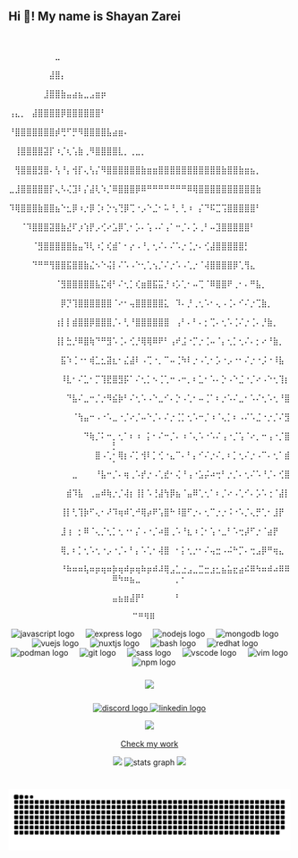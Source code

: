   <h2 align="left">Hi 👋! My name is Shayan Zarei</h2>

⠀⠀⠀⠀⠀<div align="center">
⠀⠀⠀⠀⠀⠀⠀⠀⣀⠀⠀⠀⠀⠀⠀⠀⠀⠀⠀⠀⠀⠀⠀⠀⠀⠀⠀⠀⠀⠀⠀⠀⠀⠀⠀⠀⠀⠀⠀⠀⠀⠀⠀⠀⠀⠀⠀⠀⠀⠀⠀⠀⠀⠀⠀⠀⠀⠀⠀⠀⠀⠀
⠀⠀⠀⠀⠀⠀⠀⣼⣿⡄⠀⠀⠀⠀⠀⠀⠀⠀⠀⠀⠀⠀⠀⠀⠀⠀⠀⠀⠀⠀⠀⠀⠀⠀⠀⠀⠀⠀⠀⠀⠀⠀⠀⠀⠀⠀⠀⠀⠀⠀⠀⠀⠀⠀⠀⠀⠀⠀⠀⠀⠀⠀
⠀⠀⠀⠀⠀⠀⣸⣿⣿⣷⣤⣴⣦⣀⣠⣶⡶⠀⠀⠀⠀⠀⠀⠀⠀⠀⠀⠀⠀⠀⠀⠀⠀⠀⠀⠀⠀⠀⠀⠀⠀⠀⠀⠀⠀⠀⠀⠀⠀⠀⠀⠀⠀⠀⠀⠀⠀⠀⠀⠀⠀⠀
⢠⣄⡀⠀⣼⣿⣿⣿⣿⡿⣿⣿⣿⣿⣿⣿⠃⠀⠀⠀⠀⠀⠀⠀⠀⠀⠀⠀⠀⠀⠀⠀⠀⠀⠀⠀⠀⠀⠀⠀⠀⠀⠀⠀⠀⠀⠀⠀⠀⠀⠀⠀⠀⠀⠀⠀⠀⠀⠀⠀⠀⠀
⠘⣿⣿⣿⣿⣿⣿⣿⡾⢛⠋⡛⠻⣿⣿⣿⣿⣧⣴⣶⠄⠀⠀⠀⠀⠀⠀⠀⠀⠀⠀⠀⠀⠀⠀⠀⠀⠀⠀⠀⠀⠀⠀⠀⠀⠀⠀⠀⠀⠀⠀⠀⠀⠀⠀⠀⠀⠀⠀⠀⠀⠀
⠀⢸⣿⣿⣿⣿⣽⡏⠰⡈⢆⢡⣷⢀⠻⣿⣿⣿⣿⣇⡀⢀⣀⡀⠀⠀⠀⠀⠀⠀⠀⠀⠀⠀⠀⠀⠀⠀⠀⠀⠀⠀⠀⠀⠀⠀⠀⠀⠀⠀⠀⠀⠀⠀⠀⠀⠀⠀⠀⠀⠀⠀
⠀⢻⣿⣿⣿⣻⣿⠄⢣⠘⡄⢺⡏⢄⢣⡌⠻⣿⣿⣿⣿⣿⣿⣷⣶⣶⣿⣿⣿⣿⣿⣿⣿⣿⣿⣿⣿⣷⣿⣿⣷⣶⣦⡀⠀⠀⠀⠀⠀⠀⠀⠀⠀⠀⠀⠀⠀⠀⠀⠀⠀⠀
⣀⣸⣿⣿⣿⣿⣿⡏⢄⠣⢌⣹⠇⡌⣼⢇⠱⡈⠿⣿⣿⣿⡿⠿⠛⠛⠛⠛⠛⠛⠛⠿⢿⣿⣿⣿⣿⣿⣿⣿⣿⣿⣿⣷⠀⠀⠀⠀⠀⠀⠀⠀⠀⠀⠀⠀⠀⠀⠀⠀⠀⠀
⠹⢿⣿⣿⣿⣷⣿⣿⣦⠑⣂⡿⠰⡐⡿⢈⠆⡑⢢⢙⡿⢉⠐⡠⠑⣈⠂⠥⠘⡀⢃⠰⠀⡌⠙⠯⣉⢩⣿⣿⣿⣿⣿⠃⠀⠀⠀⠀⠀⠀⠀⠀⠀⠀⠀⠀⠀⠀⠀⠀⠀⠀
⠀⠀⠈⠹⣿⣿⣿⣽⣿⣷⣜⠏⡰⢱⡟⡠⢊⠔⣡⡿⢁⠂⡡⠄⢡⠠⠌⢠⠁⠒⡈⠄⡡⢀⠃⠤⣹⣿⣿⣿⣿⣿⠃⠀⠀⠀⠀⠀⠀⠀⠀⠀⠀⠀⠀⠀⠀⠀⠀⠀⠀⠀
⠀⠀⠀⠀⠈⣻⣿⣿⣿⣿⣿⣷⣤⠹⢇⠰⡁⢎⣾⠁⠂⡔⠠⠘⡀⢂⠌⠄⠌⠡⡐⢈⡐⠄⢊⣼⣿⣿⣿⣿⣿⡃⠀⠀⠀⠀⠀⠀⠀⠀⠀⠀⠀⠀⠀⠀⠀⠀⠀⠀⠀⠀
⠀⠀⠀⠀⠙⠛⠛⢻⣿⣿⣯⣿⣿⣷⣌⠢⠑⢬⡇⠌⠡⠠⠑⢂⢁⢢⡈⠌⡐⠡⠠⢁⡐⠈⢼⣿⣿⣿⣿⡿⢁⢻⣄⠀⠀⠀⠀⠀⠀⠀⠀⠀⠀⠀⠀⠀⠀⠀⠀⠀⠀⠀
⠀⠀⠀⠀⠀⠀⠀⠀⠈⣻⣿⣿⣿⣿⣿⣧⣍⢾⠃⠌⢂⡁⢎⣶⣿⣯⣭⡘⠰⡡⢁⠂⠤⢉⠈⠿⣿⣿⠟⢀⠂⠄⠛⣧⡀⠀⠀⠀⠀⠀⠀⠀⠀⠀⠀⠀⠀⠀⠀⠀⠀⠀
⠀⠀⠀⠀⠀⠀⠀⠀⠀⡿⡙⢹⣿⣿⣿⣿⣿⣿⠈⠔⠂⢤⣿⣿⣿⣿⣿⣅⠀⠹⠄⡘⢀⢂⠡⠂⢄⠠⢈⠄⠊⠌⡐⢉⣷⡀⠀⠀⠀⠀⠀⠀⠀⠀⠀⠀⠀⠀⠀⠀⠀⠀
⠀⠀⠀⠀⠀⠀⠀⠀⢰⡇⡇⣾⣿⣿⡿⣿⣿⣿⡈⠄⢃⠘⣿⣿⣿⣿⣿⣿⠀⢠⠃⠄⠃⠄⡂⢉⠄⢂⠡⢈⠌⡐⢈⠄⡘⣷⡀⠀⠀⠀⠀⠀⠀⠀⠀⠀⠀⠀⠀⠀⠀⠀
⠀⠀⠀⠀⠀⠀⠀⠀⢸⡇⣓⡘⠿⣿⢷⠙⠛⣻⠡⢈⠄⢊⡘⢿⢿⠿⠟⠃⢠⠞⣨⠐⡉⡐⢈⠤⠈⡄⢂⡁⢂⠌⠄⡂⠔⠘⣷⡀⠀⠀⠀⠀⠀⠀⠀⠀⠀⠀⠀⠀⠀⠀
⠀⠀⠀⠀⠀⠀⠀⠀⠀⣯⠱⢈⠐⠂⢾⣁⣂⣽⣆⠂⣌⣼⠇⠠⢉⠐⡀⠉⠤⢈⠳⠇⡐⠠⢁⠂⡡⠐⡠⠐⠂⠌⡐⠐⡨⠐⠸⣧⠀⠀⠀⠀⠀⠀⠀⠀⠀⠀⠀⠀⠀⠀
⠀⠀⠀⠀⠀⠀⠀⠀⠀⠸⣇⠂⠌⣁⠂⡉⢹⣟⣿⣻⡯⠁⠌⢂⡁⠢⢈⢁⠒⠠⠒⡀⠆⣁⠂⠡⠄⡑⠠⠑⣈⠐⡈⠔⠠⠑⢂⢹⡆⠀⠀⠀⠀⠀⠀⠀⠀⠀⠀⠀⠀⠀
⠀⠀⠀⠀⠀⠀⠀⠀⠀⠀⠙⣧⠌⣀⠒⡈⡐⠻⣮⡷⠃⠌⢂⠡⠠⠑⣀⠊⠄⡑⠠⢁⠂⠤⢈⠁⠆⡐⠡⠌⣀⠂⠡⠌⢂⠡⢂⠘⣿⠀⠀⠀⠀⠀⠀⠀⠀⠀⠀⠀⠀⠀
⠀⠀⠀⠀⠀⠀⠀⠀⠀⠀⠀⠈⢳⣤⠒⠠⠐⠡⣀⠐⡈⠔⡈⠤⠑⡈⠄⠌⡐⢈⡁⢂⠡⠒⡈⠰⠈⢄⡁⠆⠠⠌⠡⣈⠐⡐⡈⠌⣻⠀⠀⠀⠀⠀⠀⠀⠀⠀⠀⠀⠀⠀
⠀⠀⠀⠀⠀⠀⠀⠀⠀⠀⠀⠀⠀⠙⢷⡈⠅⠒⡀⢂⠁⠆⠰⠀⡅⠂⠌⠒⡈⠄⠰⠈⢄⠡⠐⠡⠌⢠⠐⡈⢡⠈⠔⡀⠒⢠⠐⡈⣿⡃⠀⠀⠀⠀⠀⠀⠀⠀⠀⠀⠀⠀
⠀⠀⠀⠀⠀⠀⠀⠀⠀⠀⠀⠀⠀⠀⠀⣿⠠⢁⠂⢿⡆⠌⡁⢺⠇⡁⢊⠐⣄⠉⠄⠃⡄⠊⠌⡐⠌⡀⠆⡁⢂⠌⡐⠠⠉⠄⢂⠁⣾⠁⠀⠀⠀⠀⠀⠀⠀⠀⠀⠀⠀⠀
⠀⠀⠀⠀⠀⠀⠀⠀⠀⠀⠀⣀⠀⠀⠀⠘⣧⠒⡈⠄⢶⢀⠡⡞⡐⠠⢁⣞⠂⢌⠘⢠⠐⣡⡬⠴⢒⠃⡐⡈⠄⢂⠌⠡⠘⡈⠄⢊⣿⠀⠀⠀⠀⠀⠀⠀⠀⠀⠀⠀⠀⠀
⠀⠀⠀⠀⠀⠀⠀⠀⠀⠀⣾⠹⣧⠀⢀⣤⠾⢷⡐⡈⢼⡆⢸⡇⠡⢘⣼⢳⡿⣦⠈⣤⠿⢁⢂⠁⠆⡈⠔⠠⢁⠊⠄⡡⠡⢐⠈⣼⡇⠀⠀⠀⠀⠀⠀⠀⠀⠀⠀⠀⠀⠀
⠀⠀⠀⠀⠀⠀⠀⠀⠀⢸⡇⢃⢹⡷⠋⢄⠂⠜⠹⢶⠾⢁⠚⢿⡴⠟⢡⣿⠓⠸⣿⠋⡐⠄⢂⠉⡐⡐⠨⠐⠡⡈⢄⡛⢁⠂⣸⡟⠀⠀⠀⠀⠀⠀⠀⠀⠀⠀⠀⠀⠀⠀
⠀⠀⠀⠀⠀⠀⠀⠀⠀⣸⢰⠀⡂⠿⠈⢄⡈⢂⡁⢂⠐⠂⡌⠠⠐⡈⠴⣿⢀⠡⠘⣆⠰⢈⠂⢡⠐⣀⠃⠡⢒⡼⠋⡐⠈⣴⡟⠀⠀⠀⠀⠀⠀⠀⠀⠀⠀⠀⠀⠀⠀⠀
⠀⠀⠀⠀⠀⠀⠀⠀⠀⢿⡀⠆⡁⢂⠡⢂⠐⡠⠐⡈⠄⠃⡄⠡⢁⠂⢼⣿⠀⠂⡅⢂⡐⠂⠌⢤⣒⠠⠬⠓⡉⠄⢒⣠⡿⠛⢶⣄⠀⠀⠀⠀⠀⠀⠀⠀⠀⠀⠀⠀⠀⠀
⠀⠀⠀⠀⠀⠀⠀⠀⠀⠘⠷⠶⠶⢧⠶⡶⢶⠶⡷⢶⠾⡶⢶⠷⡶⠾⠼⢿⣠⣁⣐⣠⣀⣉⣒⣰⣂⣦⣥⣖⣴⠮⠿⠳⠶⠾⠴⠿⠿⠿⠳⠶⣦⣀⠀⠀⠀⠀⠀⠀⡀⠂
⠀⠀⠀⠀⠀⠀⠀⠀⠀⠀⠀⠀⠀⠀⠀⠀⠀⠀⠀⠀⠀⠀⠀⠀⠀⠀⠀⠀⠀⠀⠀⠀⠀⠀⠀⠀⠀⠀⠀⠀⠀⠀⠀⠀⠀⠀⠀⠀⠀⣤⣦⣶⣼⡟⠃⠀⠀⠀⠀⠀⠃⠀
⠀⠀⠀⠀⠀⠀⠀⠀⠀⠀⠀⠀⠀⠀⠀⠀⠀⠀⠀⠀⠀⠀⠀⠀⠀⠀⠀⠀⠀⠀⠀⠀⠀⠀⠀⠀⠀⠀⠀⠀⠀⠀⠀⠀⠀⠀⠀⠀⠀⠀⠉⠛⠻⠿⠀⠀⠀
</div>

<div align="center">
  <img src="https://cdn.jsdelivr.net/gh/devicons/devicon/icons/javascript/javascript-original.svg" height="30" alt="javascript logo"  />
  <img width="12" />
  <img src="https://cdn.jsdelivr.net/gh/devicons/devicon/icons/express/express-original.svg" height="30" alt="express logo"  />
  <img width="12" />
  <img src="https://cdn.jsdelivr.net/gh/devicons/devicon/icons/nodejs/nodejs-original.svg" height="30" alt="nodejs logo"  />
  <img width="12" />
  <img src="https://cdn.jsdelivr.net/gh/devicons/devicon/icons/mongodb/mongodb-original.svg" height="30" alt="mongodb logo"  />
  <img width="12" />
  <img src="https://cdn.jsdelivr.net/gh/devicons/devicon/icons/vuejs/vuejs-original.svg" height="30" alt="vuejs logo"  />
  <img width="12" />
  <img src="https://cdn.jsdelivr.net/gh/devicons/devicon/icons/nuxtjs/nuxtjs-original.svg" height="30" alt="nuxtjs logo"  />
  <img width="12" />
  <img src="https://cdn.jsdelivr.net/gh/devicons/devicon/icons/bash/bash-original.svg" height="30" alt="bash logo"  />
  <img width="12" />
  <img src="https://cdn.jsdelivr.net/gh/devicons/devicon/icons/redhat/redhat-original.svg" height="30" alt="redhat logo"  />
  <img width="12" />
  <img src="https://cdn.jsdelivr.net/gh/devicons/devicon/icons/podman/podman-original.svg" height="30" alt="podman logo"  />
  <img width="12" />
  <img src="https://cdn.jsdelivr.net/gh/devicons/devicon/icons/git/git-original.svg" height="30" alt="git logo"  />
  <img width="12" />
  <img src="https://cdn.jsdelivr.net/gh/devicons/devicon/icons/sass/sass-original.svg" height="30" alt="sass logo"  />
  <img width="12" />
  <img src="https://cdn.jsdelivr.net/gh/devicons/devicon/icons/vscode/vscode-original.svg" height="30" alt="vscode logo"  />
  <img width="12" />
  <img src="https://cdn.jsdelivr.net/gh/devicons/devicon/icons/vim/vim-original.svg" height="30" alt="vim logo"  />
  <img width="12" />
  <img src="https://cdn.jsdelivr.net/gh/devicons/devicon/icons/npm/npm-original-wordmark.svg" height="30" alt="npm logo"  />
</div>

###

<div align="center">
  <img src="https://profile-counter.glitch.me/mrrswift/count.svg?"  />
</div>

###

<div align="center">
  <a href="https://dsc.bio/swiftly" target="_blank">
    <img src="https://img.shields.io/static/v1?message=Discord&logo=discord&label=&color=7289DA&logoColor=white&labelColor=&style=for-the-badge" height="35" alt="discord logo"  />
  </a>
  <a href="https://www.linkedin.com/in/shayan-zarei-40593524a/" target="_blank">
    <img src="https://img.shields.io/static/v1?message=LinkedIn&logo=linkedin&label=&color=0077B5&logoColor=white&labelColor=&style=for-the-badge" height="35" alt="linkedin logo"  />
  </a>


</div>

<div align="center">

  <a href="https://swiftly.liara.run/"><img src="https://discord.c99.nl/widget/theme-4/497342665067724811.png"></a>
  
  <a href="https://swiftly.liara.run/">Check my work</a>
</div>



<div align="center">
    <img src="http://github-profile-summary-cards.vercel.app/api/cards/profile-details?username=mrrSwift&theme=transparent" />
  <img src="https://github-readme-stats.vercel.app/api?username=mrrswift&hide_title=false&hide_rank=false&show_icons=true&include_all_commits=true&count_private=true&disable_animations=false&theme=transparent&locale=en&hide_border=true" height="150" alt="stats graph"/>
  <img src="https://github-readme-streak-stats.herokuapp.com/?user=mrrSwift&hide_border=true&card_width=338&theme=transparent&disable_animations=false" />
</div>


###

<br clear="both">

<img src="https://raw.githubusercontent.com/mrrswift/mrrswift/output/snake.svg" alt="Snake animation" />

###
